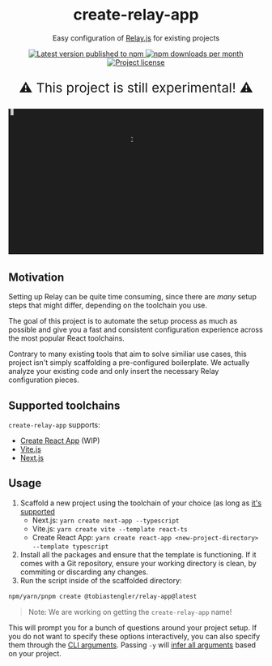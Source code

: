 <h1 align="center" style="font-size: 30px;">create-relay-app</h1>
<p align="center">Easy configuration of <a href="https://relay.dev">Relay.js</a> for existing projects</p>

<p align="center">
  <a href="https://www.npmjs.com/package/@tobiastengler/create-relay-app" alt="npm.js package link">
    <img src="https://img.shields.io/npm/v/@tobiastengler/create-relay-app?color=F50057" alt="Latest version published to npm" />
    <img src="https://img.shields.io/npm/dm/@tobiastengler/create-relay-app?color=1976D2" alt="npm downloads per month" />
    <img src="https://img.shields.io/npm/l/@tobiastengler/create-relay-app?color=00C853" alt="Project license" />
  </a>
</p>

<p align="center"style="font-size: 26px">⚠️ This project is still experimental! ⚠️</p>

<p align="center">
  <img src="./showcase.gif" alt="Showcase" />
</p>

## Motivation

Setting up Relay can be quite time consuming, since there are _many_ setup steps that might differ, depending on the toolchain you use.

The goal of this project is to automate the setup process as much as possible and give you a fast and consistent configuration experience across the most popular React toolchains.

Contrary to many existing tools that aim to solve similiar use cases, this project isn't simply scaffolding a pre-configured boilerplate. We actually analyze your existing code and only insert the necessary Relay configuration pieces.

## Supported toolchains

`create-relay-app` supports:

- [Create React App](https://create-react-app.dev/) (WIP)
- [Vite.js](https://vitejs.dev/)
- [Next.js](https://nextjs.org/)

## Usage

1. Scaffold a new project using the toolchain of your choice (as long as [it's supported](#supported-toolchains)
   - Next.js: `yarn create next-app --typescript`
   - Vite.js: `yarn create vite --template react-ts`
   - Create React App: `yarn create react-app <new-project-directory> --template typescript`
2. Install all the packages and ensure that the template is functioning. If it comes with a Git repository, ensure your working directory is clean, by commiting or discarding any changes.
3. Run the script inside of the scaffolded directory:

```bash
npm/yarn/pnpm create @tobiastengler/relay-app@latest
```

> Note: We are working on getting the `create-relay-app` name!

This will prompt you for a bunch of questions around your project setup. If you do not want to specify these options interactively, you can also specify them through the [CLI arguments](./docs/cli-arguments.md). Passing `-y` will [infer all arguments](./docs/default-values.md) based on your project.
